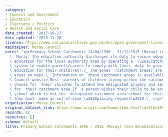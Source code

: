 ```yaml
---
category:
- Council and Government
- Education
- Elections / Politics
- Health and Social Care
date_created: '2017-10-27'
date_updated: '2023-11-20'
license: https://www.nationalarchives.gov.uk/doc/open-government-licence/version/3/
maintainer: Moray Council
notes: "<p>Primary School Catchments 24/04/1996 - 31/12/2015 (Moray) (non denominational)In\
  \  Moray, the education authority discharges its duty to secure adequate  and efficient\
  \ education for the local authority area by operating a  \u201Ccatchment area\u201D\
  \ system to enable parents/carers to comply with their  duty to provide efficient\
  \ education for their child(ren).\_ The zones  (catchment areas) are shown as delineated\
  \ areas on maps.\_ Information on  these catchment areas is available at the Moray\
  \ Council website.Most  parents of children living within the catchment area will\
  \ choose for  their children to attend the designated primary and secondary school\
  \ for  their catchment area.If  a parent wishes their child to be enrolled at a\
  \ school which is not the  designated catchment area school for their postal address,\
  \ they must  make an out-of-zone \u2018placing request\u2019.\_ </p>"
organization: Moray Council
original_dataset_link: https://www.arcgis.com/home/item.html?id=5f6c599e305c40e486be7f348d1716ec
records: 42
resources: []
schema: default
title: Primary School Catchments 1996 - 2015 (Moray) (non denominational)
---
```

